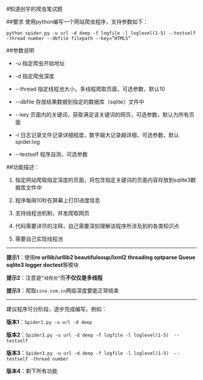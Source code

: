 #知道创宇的爬虫笔试题

##要求
使用python编写一个网站爬虫程序，支持参数如下： 

	python spider.py -u url -d deep -f logfile -l loglevel(1-5) --testself -thread number --dbfile filepath --key=”HTML5” 

##参数说明
* -u 指定爬虫开始地址

* -d 指定爬虫深度

* --thread 指定线程池大小，多线程爬取页面，可选参数，默认10

* --dbfile 存放结果数据到指定的数据库（sqlite）文件中

* --key 页面内的关键词，获取满足该关键词的网页，可选参数，默认为所有页面

* -l 日志记录文件记录详细程度，数字越大记录越详细，可选参数，默认spider.log

* --testself 程序自测，可选参数

##功能描述：

1. 指定网站爬取指定深度的页面，将包含指定关键词的页面内容存放到sqlite3数据库文件中

2. 程序每隔10秒在屏幕上打印进度信息

3. 支持线程池机制，并发爬取网页

4. 代码需要详尽的注释，自己需要深刻理解该程序所涉及到的各类知识点

5. 需要自己实现线程池

---
**提示1**：使用**re  urllib/urllib2  beautifulsoup/lxml2  threading optparse Queue  sqlite3 logger  doctest**等模块

**提示2**：注意是`“线程池”`而**不仅仅是多线程**

**提示3**：爬取`sina.com.cn`两级深度要能正常结束

 ---

建议程序可分阶段，逐步完成编写，例如：

**版本1**：`Spider1.py -u url -d deep`

**版本2**：`Spider3.py -u url -d deep -f logfile -l loglevel(1-5)  --testself`

**版本3**：`Spider3.py -u url -d deep -f logfile -l loglevel(1-5)  --testself -thread number`

**版本4**：剩下所有功能